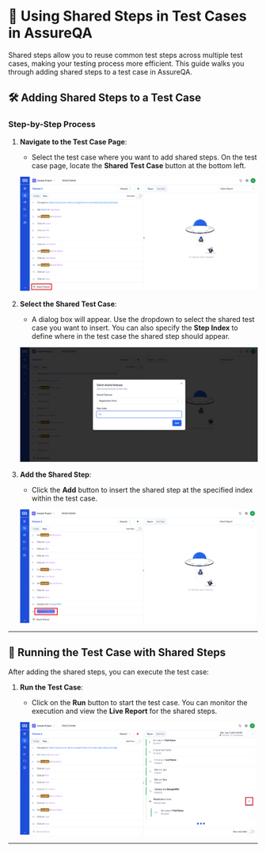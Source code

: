 # 🔗 Using Shared Steps in Test Cases in AssureQA

Shared steps allow you to reuse common test steps across multiple test cases, making your testing process more efficient. This guide walks you through adding shared steps to a test case in AssureQA.

## 🛠️ Adding Shared Steps to a Test Case

### Step-by-Step Process

1. **Navigate to the Test Case Page**:
   - Select the test case where you want to add shared steps. On the test case page, locate the **Shared Test Case** button at the bottom left.

   ![Click Shared Testcase](./SharedImages/sh2.png)

2. **Select the Shared Test Case**:
   - A dialog box will appear. Use the dropdown to select the shared test case you want to insert. You can also specify the **Step Index** to define where in the test case the shared step should appear.

   ![Select Shared Testcase](./SharedImages/sh3.png)

3. **Add the Shared Step**:
   - Click the **Add** button to insert the shared step at the specified index within the test case.

   ![Shared Step Added](./SharedImages/sh4.png)

---

## 🔄 Running the Test Case with Shared Steps

After adding the shared steps, you can execute the test case:

1. **Run the Test Case**:
   - Click on the **Run** button to start the test case. You can monitor the execution and view the **Live Report** for the shared steps.

   ![Live Report Displayed](./SharedImages/sh1.png)

---


